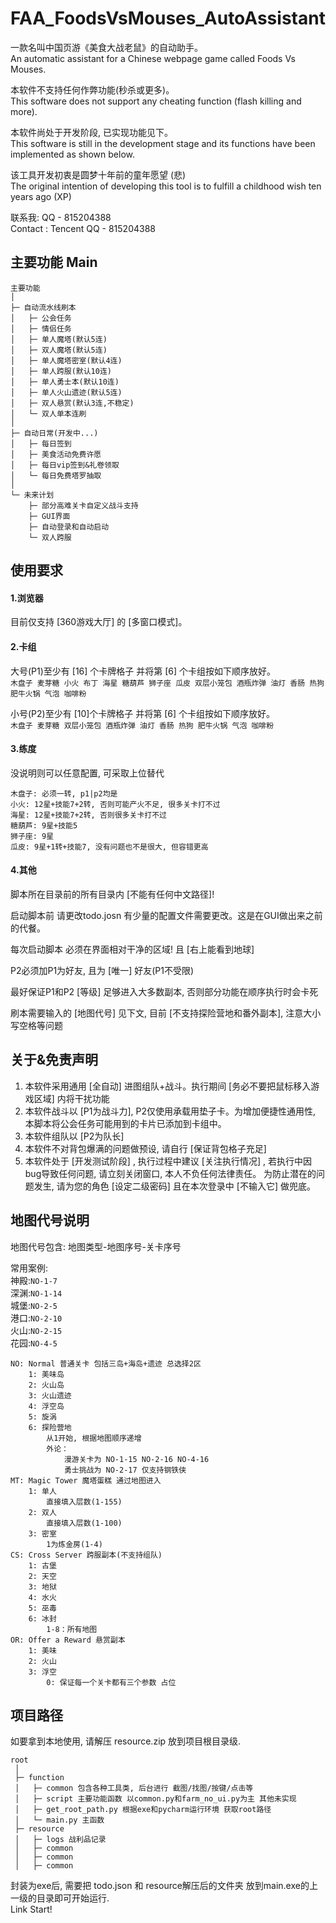 # FAA_FoodsVsMouses_AutoAssistant
一款名叫中国页游《美食大战老鼠》的自动助手。  
An automatic assistant for a Chinese webpage game called Foods Vs Mouses. 

本软件不支持任何作弊功能(秒杀或更多)。  
This software does not support any cheating function (flash killing and more).

本软件尚处于开发阶段, 已实现功能见下。  
This software is still in the development stage and its functions have been implemented as shown below.

该工具开发初衷是圆梦十年前的童年愿望 (悲)    
The original intention of developing this tool is to fulfill a childhood wish ten years ago (XP)

联系我: QQ - 815204388  
Contact : Tencent QQ - 815204388  


## 主要功能 Main

    主要功能
    │
    ├─ 自动流水线刷本
    │   ├─ 公会任务
    │   ├─ 情侣任务
    │   ├─ 单人魔塔(默认5连)
    │   ├─ 双人魔塔(默认5连)
    │   ├─ 单人魔塔密室(默认4连)
    │   ├─ 单人跨服(默认10连)
    │   ├─ 单人勇士本(默认10连)
    │   ├─ 单人火山遗迹(默认5连)
    │   ├─ 双人悬赏(默认3连,不稳定)
    │   └─ 双人单本连刷
    │
    ├─ 自动日常(开发中...)
    │   ├─ 每日签到
    │   ├─ 美食活动免费许愿
    │   ├─ 每日vip签到&礼卷领取
    │   └─ 每日免费塔罗抽取
    │
    └─ 未来计划
        ├─ 部分高难关卡自定义战斗支持
        ├─ GUI界面
        ├─ 自动登录和自动启动
        └─ 双人跨服

## 使用要求
#### 1.浏览器
目前仅支持 [360游戏大厅] 的 [多窗口模式]。

#### 2.卡组
大号(P1)至少有 [16] 个卡牌格子 并将第 [6] 个卡组按如下顺序放好。  
`木盘子 麦芽糖 小火 布丁 海星 糖葫芦 狮子座 瓜皮 双层小笼包 酒瓶炸弹 油灯 香肠 热狗 肥牛火锅 气泡 咖啡粉`  

小号(P2)至少有 [10]个卡牌格子 并将第 [6] 个卡组按如下顺序放好。  
`木盘子 麦芽糖 双层小笼包 酒瓶炸弹 油灯 香肠 热狗 肥牛火锅 气泡 咖啡粉`

#### 3.练度
没说明则可以任意配置, 可采取上位替代

    木盘子: 必须一转, p1|p2均是
    小火: 12星+技能7+2转, 否则可能产火不足, 很多关卡打不过
    海星: 12星+技能7+2转, 否则很多关卡打不过
    糖葫芦: 9星+技能5
    狮子座: 9星
    瓜皮: 9星+1转+技能7, 没有问题也不是很大, 但容错更高

#### 4.其他
脚本所在目录前的所有目录内 [不能有任何中文路径]!

启动脚本前 请更改todo.josn 有少量的配置文件需要更改。这是在GUI做出来之前的代餐。

每次启动脚本 必须在界面相对干净的区域! 且 [右上能看到地球]  

P2必须加P1为好友, 且为 [唯一] 好友(P1不受限)  

最好保证P1和P2 [等级] 足够进入大多数副本, 否则部分功能在顺序执行时会卡死  

刷本需要输入的 [地图代号] 见下文, 目前 [不支持探险营地和番外副本], 注意大小写空格等问题

## 关于&免责声明
1. 本软件采用通用 [全自动] 进图组队+战斗。执行期间 [务必不要把鼠标移入游戏区域] 内将干扰功能  
2. 本软件战斗以 [P1为战斗力], P2仅使用承载用垫子卡。为增加便捷性通用性, 本脚本将公会任务可能用到的卡片已添加到卡组中。  
3. 本软件组队以 [P2为队长]
4. 本软件不对背包爆满的问题做预设, 请自行 [保证背包格子充足]
5. 本软件处于 [开发测试阶段] , 执行过程中建议 [关注执行情况] , 若执行中因bug导致任何问题, 请立刻关闭窗口, 本人不负任何法律责任。 
为防止潜在的问题发生, 请为您的角色 [设定二级密码] 且在本次登录中 [不输入它] 做兜底。

## 地图代号说明

地图代号包含: 地图类型-地图序号-关卡序号

常用案例:  
神殿:`NO-1-7`    
深渊:`NO-1-14`   
城堡:`NO-2-5`  
港口:`NO-2-10`   
火山:`NO-2-15`   
花园:`NO-4-5`  

    NO: Normal 普通关卡 包括三岛+海岛+遗迹 总选择2区
        1: 美味岛
        2: 火山岛
        3: 火山遗迹
        4: 浮空岛
        5: 旋涡
        6: 探险营地
            从1开始, 根据地图顺序递增
            外论：
                漫游关卡为 NO-1-15 NO-2-16 NO-4-16
                勇士挑战为 NO-2-17 仅支持钢铁侠
    MT: Magic Tower 魔塔蛋糕 通过地图进入
        1: 单人
            直接填入层数(1-155)
        2: 双人
            直接填入层数(1-100)
        3: 密室
            1为炼金房(1-4)
    CS: Cross Server 跨服副本(不支持组队)
        1: 古堡
        2: 天空
        3: 地狱
        4: 水火
        5: 巫毒
        6: 冰封
            1-8：所有地图
    OR: Offer a Reward 悬赏副本
        1: 美味
        2: 火山
        3: 浮空
            0: 保证每一个关卡都有三个参数 占位
            
## 项目路径
如要拿到本地使用, 请解压 resource.zip 放到项目根目录级. 

    root
     │
     ├─ function
     │   ├─ common 包含各种工具类, 后台进行 截图/找图/按键/点击等
     │   ├─ script 主要功能函数 以common.py和farm_no_ui.py为主 其他未实现
     │   ├─ get_root_path.py 根据exe和pycharm运行环境 获取root路径
     │   └─ main.py 主函数
     ├─ resource
     │   ├─ logs 战利品记录
     │   ├─ common
     │   ├─ common
     │   ├─ common

封装为exe后, 需要把 todo.json 和 resource解压后的文件夹 放到main.exe的上一级的目录即可开始运行.  
Link Start!

